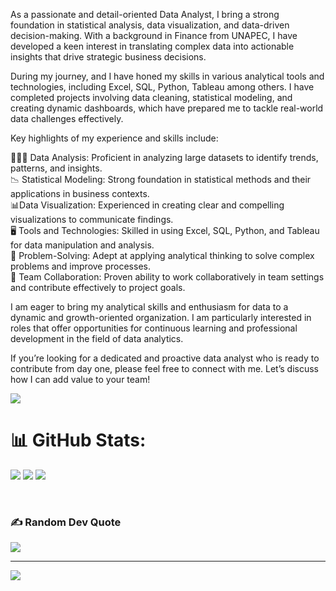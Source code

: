 As a passionate and detail-oriented Data Analyst, I bring a strong foundation in statistical analysis, data visualization, and data-driven decision-making. With a background in Finance from UNAPEC, I have developed a keen interest in translating complex data into actionable insights that drive strategic business decisions.

During my journey, and I have honed my skills in various analytical tools and technologies, including Excel, SQL, Python, Tableau among others. I have completed projects involving data cleaning, statistical modeling, and creating dynamic dashboards, which have prepared me to tackle real-world data challenges effectively.

Key highlights of my experience and skills include:

👩🏼‍💻 Data Analysis: Proficient in analyzing large datasets to identify trends, patterns, and insights. <br>
📉 Statistical Modeling: Strong foundation in statistical methods and their applications in business contexts. <br>
📊Data Visualization: Experienced in creating clear and compelling visualizations to communicate findings. <br>
🖥️ Tools and Technologies: Skilled in using Excel, SQL, Python, and Tableau for data manipulation and analysis. <br>
🔗 Problem-Solving: Adept at applying analytical thinking to solve complex problems and improve processes. <br>
👥 Team Collaboration: Proven ability to work collaboratively in team settings and contribute effectively to project goals. <br>

I am eager to bring my analytical skills and enthusiasm for data to a dynamic and growth-oriented organization. I am particularly interested in roles that offer opportunities for continuous learning and professional development in the field of data analytics.

If you’re looking for a dedicated and proactive data analyst who is ready to contribute from day one, please feel free to connect with me. Let’s discuss how I can add value to your team!
  

<!---
Sktt110/Sktt110 is a ✨ special ✨ repository because its `README.md` (this file) appears on your GitHub profile.
You can click the Preview link to take a look at your changes.
--->
[![](https://visitcount.itsvg.in/api?id=Sktt110&icon=0&color=10)](https://visitcount.itsvg.in)




# 📊 GitHub Stats:
![](https://github-readme-stats.vercel.app/api?username=Sktt110&theme=radical&hide_border=false&include_all_commits=false&count_private=false)
![](https://github-readme-streak-stats.herokuapp.com/?user=Sktt110&theme=radical&hide_border=false)
![](https://github-readme-stats.vercel.app/api/top-langs/?username=Sktt110&theme=radical&hide_border=false&include_all_commits=false&count_private=false&layout=compact)

<br>

### ✍️ Random Dev Quote
![](https://quotes-github-readme.vercel.app/api?type=horizontal&theme=radical)

---
[![](https://visitcount.itsvg.in/api?id=Sktt110&icon=0&color=10)](https://visitcount.itsvg.in)


